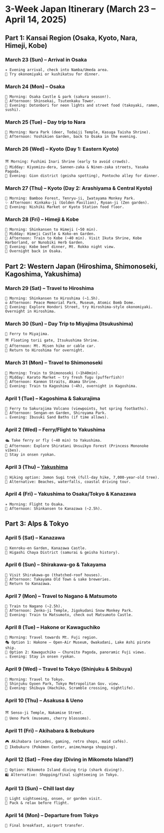 # 3-Week Japan Itinerary (March 23 – April 14, 2025)

## Part 1: Kansai Region (Osaka, Kyoto, Nara, Himeji, Kobe)

### March 23 (Sun) – Arrival in Osaka
    ✈️ Evening arrival, check into Namba/Umeda area.
    🍢 Try okonomiyaki or kushikatsu for dinner.

### March 24 (Mon) – Osaka
    🏯 Morning: Osaka Castle & park (sakura season!).
    🎡 Afternoon: Shinsekai, Tsutenkaku Tower.
    🌃 Evening: Dotonbori for neon lights and street food (takoyaki, ramen, sushi).

### March 25 (Tue) – Day trip to Nara
    🦌 Morning: Nara Park (deer, Todaiji Temple, Kasuga Taisha Shrine).
    🌿 Afternoon: Yoshikien Garden, back to Osaka in the evening.

### March 26 (Wed) – Kyoto (Day 1: Eastern Kyoto)
    ⛩️ Morning: Fushimi Inari Shrine (early to avoid crowds).
    🏯 Midday: Kiyomizu-dera, Sannen-zaka & Ninen-zaka streets, Yasaka Pagoda.
    🎎 Evening: Gion district (geisha spotting), Pontocho alley for dinner.

### March 27 (Thu) – Kyoto (Day 2: Arashiyama & Central Kyoto)
    🎋 Morning: Bamboo Forest, Tenryu-ji, Iwatayama Monkey Park.
    ✨ Afternoon: Kinkaku-ji (Golden Pavilion), Ryoan-ji (Zen garden).
    🍣 Evening: Nishiki Market or Kyoto Station food floor.

###  March 28 (Fri) – Himeji & Kobe
    🚅 Morning: Shinkansen to Himeji (~50 min).
    🏯 Midday: Himeji Castle & Koko-en Garden.
    🚆 Afternoon: Train to Kobe (~40 min). Visit Ikuta Shrine, Kobe Harborland, or Nunobiki Herb Garden.
    🥩 Evening: Kobe beef dinner, Mt. Rokko night view.
    🏨 Overnight back in Osaka.

## Part 2: Western Japan (Hiroshima, Shimonoseki, Kagoshima, Yakushima)

### March 29 (Sat) – Travel to Hiroshima
    🚅 Morning: Shinkansen to Hiroshima (~1.5h).
    ☮️ Afternoon: Peace Memorial Park, Museum, Atomic Bomb Dome.
    🍁 Evening: Explore Hondori Street, try Hiroshima-style okonomiyaki. Overnight in Hiroshima.

### March 30 (Sun) – Day Trip to Miyajima (Itsukushima)
    🚢 Ferry to Miyajima.
    ⛩️ Floating torii gate, Itsukushima Shrine.
    🌄 Afternoon: Mt. Misen hike or cable car.
    🏨 Return to Hiroshima for overnight.

### March 31 (Mon) – Travel to Shimonoseki
    🚆 Morning: Train to Shimonoseki (~1h40min).
    🐡 Midday: Karato Market – try fresh fugu (pufferfish)!
    🌊 Afternoon: Kanmon Straits, Akama Shrine.
    🚄 Evening: Train to Kagoshima (~4h), overnight in Kagoshima.

### April 1 (Tue) – Kagoshima & Sakurajima
    🌋 Ferry to Sakurajima Volcano (viewpoints, hot spring footbaths).
    🏯 Afternoon: Sengan-en Garden, Shiroyama Park.
    ♨️ Evening: Ibusuki Sand Baths (if time allows).

### April 2 (Wed) – Ferry/Flight to Yakushima
    🛳️ Take ferry or fly (~40 min) to Yakushima.
    🌳 Afternoon: Explore Shiratani Unsuikyo Forest (Princess Mononoke vibes).
    🏨 Stay in onsen ryokan.

### April 3 (Thu) – [Yakushima](details/02-05-yakushima.md)
    🌲 Hiking option: Jomon Sugi trek (full-day hike, 7,000-year-old tree).
    🌊 Alternative: Beaches, waterfalls, coastal driving tour.

### April 4 (Fri) – Yakushima to Osaka/Tokyo & Kanazawa
    ✈️ Morning: Flight to Osaka.
    🚅 Afternoon: Shinkansen to Kanazawa (~2.5h).

## Part 3: Alps & Tokyo

### April 5 (Sat) – Kanazawa
    🌿 Kenroku-en Garden, Kanazawa Castle.
    🍵 Higashi Chaya District (samurai & geisha history).

### April 6 (Sun) – Shirakawa-go & Takayama
    🏡 Visit Shirakawa-go (thatched-roof houses).
    🍶 Afternoon: Takayama Old Town & sake breweries.
    🏨 Return to Kanazawa.

### April 7 (Mon) – Travel to Nagano & Matsumoto
    🚆 Train to Nagano (~2.5h).
    🦧 Afternoon: Zenko-ji Temple, Jigokudani Snow Monkey Park.
    🏯 Evening: Train to Matsumoto, check out Matsumoto Castle.

### April 8 (Tue) – Hakone or Kawaguchiko
    🚞 Morning: Travel towards Mt. Fuji region.
    🎭 Option 1: Hakone – Open-Air Museum, Owakudani, Lake Ashi pirate ship.
    📸 Option 2: Kawaguchiko – Chureito Pagoda, panoramic Fuji views.
    ♨️ Evening: Stay in onsen ryokan.

### April 9 (Wed) – Travel to Tokyo (Shinjuku & Shibuya)
    🚆 Morning: Travel to Tokyo.
    🌸 Shinjuku Gyoen Park, Tokyo Metropolitan Gov. view.
    🐶 Evening: Shibuya (Hachiko, Scramble crossing, nightlife).

### April 10 (Thu) – Asakusa & Ueno
    ⛩️ Senso-ji Temple, Nakamise Street.
    🎨 Ueno Park (museums, cherry blossoms).

### April 11 (Fri) – Akihabara & Ikebukuro
    🎮 Akihabara (arcades, gaming, retro shops, maid cafés).
    🐉 Ikebukuro (Pokémon Center, anime/manga shopping).

### April 12 (Sat) – Free day (Diving in Mikomoto Island?)
    🤿 Option: Mikomoto Island diving trip (shark diving!).
    🛍️ Alternative: Shopping/final sightseeing in Tokyo.

### April 13 (Sun) – Chill last day
    🌿 Light sightseeing, onsen, or garden visit.
    🧳 Pack & relax before flight.

### April 14 (Mon) – Departure from Tokyo
    🍣 Final breakfast, airport transfer.
